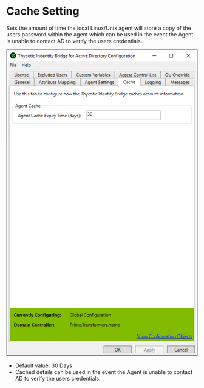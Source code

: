 [title]: # (Cache Setting)
[tags]: # (panel)
[priority]: # (3)
# Cache Setting

Sets the amount of time the local Linux/Unix agent will store a copy of the users password within the agent which can be used in the event the Agent is unable to contact AD to verify the users credentials.

![cache settings](../images/cache.png "Cache tab of the Bridge Configuration tool")

* Default value: 30 Days
* Cached details can be used in the event the Agent is unable to contact AD to verify the users credentials.
